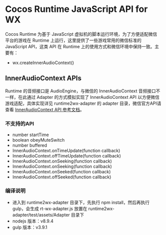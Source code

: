 # Cocos Runtime JavaScript API for WX

Cocos Runtime 为基于 JavaScript 虚拟机的脚本运行环境，为了方便适配微信平台的游戏在 Runtime 上运行，这里提供了一些游戏常用的微信标准的 JavaScript API，这类 API 在 Runtime 上的使用方式和微信环境中保持一致。主要有：

- wx.createInnerAudioContext()

##  InnerAudioContext APIs

Runtime 的音频接口是 AudioEngine，与微信的 InnerAudioContext 音频接口不一样，在此通过 Adapter 的方式模拟实现了 InnerAudioContext API 以方便微信游戏适配，具体实现详见 runtime2wx-adapter 的 adapter 目录，微信官方API请查看 [InnerAudioContext API 参考文档](https://developers.weixin.qq.com/minigame/dev/api/media/audio/InnerAudioContext.html)。


### 不支持的API
- number startTime
- boolean obeyMuteSwitch
- number buffered
- InnerAudioContext.onTimeUpdate(function callback)
- InnerAudioContext.offTimeUpdate(function callback)
- InnerAudioContext.onSeeking(function callback)
- InnerAudioContext.onSeeking(function callback)
- InnerAudioContext.onSeeked(function callback)
- InnerAudioContext.offSeeked(function callback)

### 编译说明
- 进入到 runtime2wx-adapter 目录下，先执行 npm install，然后再执行 gulp，会生成 rt-wx-adapter.js 放置在 runtime2wx-adapter/test/assets/Adapter 目录下
- nodejs 版本：v8.9.4
- gulp 版本：v3.9.1






